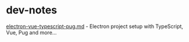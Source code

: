 # dev-notes

[electron-vue-typescript-pug.md](./electron-vue-typescript-pug.md) - Electron project setup with TypeScript, Vue, Pug and more...
